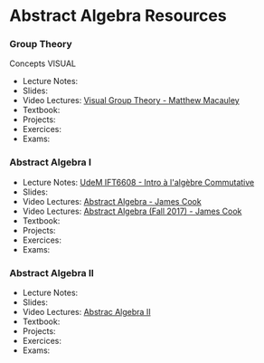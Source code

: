 # Abstract Algebra Resources

### Group Theory

 Concepts VISUAL

- Lecture Notes:
- Slides:
- Video Lectures: [Visual Group Theory - Matthew Macauley](https://www.youtube.com/playlist?list=PLwV-9DG53NDxU337smpTwm6sef4x-SCLv)
- Textbook:
- Projects:
- Exercices:
- Exams:

### Abstract Algebra I

- Lecture Notes: [UdeM IFT6608 - Intro à l'algèbre Commutative](https://dms.umontreal.ca/~broera/)
- Slides:
- Video Lectures: [Abstract Algebra - James Cook](https://www.youtube.com/playlist?list=PLBY4G2o7DhF2pIRNFMW4jIpd_Ek1N3Tt9)
- Video Lectures: [Abstract Algebra (Fall 2017) - James Cook](https://www.youtube.com/playlist?list=PLBY4G2o7DhF2pIRNFMW4jIpd_Ek1N3Tt9)
- Textbook:
- Projects:
- Exercices:
- Exams:

### Abstract Algebra II

- Lecture Notes:
- Slides:
- Video Lectures: [Abstrac Algebra II](https://www.youtube.com/playlist?list=PLBY4G2o7DhF3yvl74tXVgdwukieahxRhG)
- Textbook:
- Projects:
- Exercices:
- Exams:

